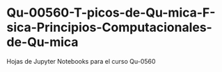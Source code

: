 # Qu-00560-T-picos-de-Qu-mica-F-sica-Principios-Computacionales-de-Qu-mica
Hojas de Jupyter Notebooks para el curso Qu-0560
